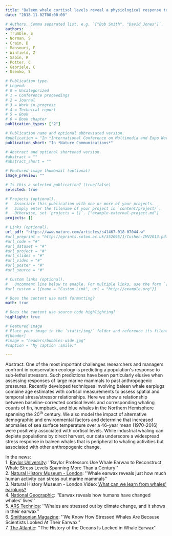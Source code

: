 ```yaml
---
title: "Baleen whale cortisol levels reveal a physiological response to 20th century whaling"
date: "2018-11-02T00:00:00"

# Authors. Comma separated list, e.g. `["Bob Smith", "David Jones"]`.
authors:
- Trumble, S
- Norman, S
- Crain, D
- Mansouri, F
- Winfield, Z
- Sabin, R
- Potter, C
- Gabriele, C
- Usenko, S

# Publication type.
# Legend:
# 0 = Uncategorized
# 1 = Conference proceedings
# 2 = Journal
# 3 = Work in progress
# 4 = Technical report
# 5 = Book
# 6 = Book chapter
publication_types: ["2"]

# Publication name and optional abbreviated version.
#publication = "In *International Conference on Multimedia and Expo Workshops (ICMEW)*, IEEE."
publication_short: "In *Nature Communications*"

# Abstract and optional shortened version.
#abstract = ""
#abstract_short = ""

# Featured image thumbnail (optional)
image_preview: ""

# Is this a selected publication? (true/false)
selected: true

# Projects (optional).
#   Associate this publication with one or more of your projects.
#   Simply enter the filename of your project in `content/project/`.
#   Otherwise, set `projects = []`. ["example-external-project.md"]
projects: []

# Links (optional).
url_pdf: "https://www.nature.com/articles/s41467-018-07044-w"
#url_preprint = "http://eprints.soton.ac.uk/352095/1/Cushen-IMV2013.pdf"
#url_code = "#"
#url_dataset = "#"
#url_project = "#"
#url_slides = "#"
#url_video = "#"
#url_poster = "#"
#url_source = "#"

# Custom links (optional).
#   Uncomment line below to enable. For multiple links, use the form `[{...}, {...}, {...}]`.
#url_custom = [{name = "Custom Link", url = "http://example.org"}]

# Does the content use math formatting?
math: true

# Does the content use source code highlighting?
highlight: true

# Featured image
# Place your image in the `static/img/` folder and reference its filename below, e.g. `image = "example.jpg"`.
#[header]
#image = "headers/bubbles-wide.jpg"
#caption = "My caption :smile:"

---
```

Abstract: One of the most important challenges researchers and managers confront in conservation ecology is predicting a population's response to sub-lethal stressors. Such predictions have been particularly elusive when assessing responses of large marine mammals to past anthropogenic pressures. Recently developed techniques involving baleen whale earplugs combine age estimates with cortisol measurements to assess spatial and temporal stress/stressor relationships. Here we show a relationship between baseline-corrected cortisol levels and corresponding whaling counts of fin, humpback, and blue whales in the Northern Hemisphere spanning the 20<sup>th</sup> century. We also model the impact of alternative demographic and environmental factors and determine that increased anomalies of sea surface temperature over a 46-year mean (1970-2016) were positively associated with cortisol levels. While industrial whaling can deplete populations by direct harvest, our data underscore a widespread stress response in baleen whales that is peripheral to whaling activities but associated with other anthropogenic change.

In the news:
<br>1. [Baylor University](https://www.baylor.edu/mediacommunications/news.php?action=story&story=204550): ''Baylor Professors Use Whale Earwax to Reconstruct Whale Stress Levels Spanning More Than a Century''
<br>2. [Natural History Museum - London](http://www.nhm.ac.uk/discover/news/2018/november/whale-earwax-reveals-just-how-much-human-activity-can-stress-out.html): ''Whale earwax reveals just how much human activity can stress out marine mammals''
<br>3. Natural History Museum - London Video: [What can we learn from whales' earplugs?](https://www.youtube.com/watch?v=6FrCuCYxsQ0)
<br>4. [National Geographic](https://www.nationalgeographic.com/animals/2018/11/whale-earwax-stress-whaling-climate-animals-news/): ''Earwax reveals how humans have changed whales’ lives''
<br>5. [ARS Technica](https://arstechnica.com/science/2018/11/whales-are-stressed-out-by-climate-change-and-it-shows-in-their-earwax/): ''Whales are stressed out by climate change, and it shows in their earwax''
<br>6. [Smithsonian Magazine](https://www.smithsonianmag.com/smart-news/ear-wax-tells-story-humans-and-whales-over-last-century-180970840/): ''We Know How Stressed Whales Are Because Scientists Looked At Their Earwax''
<br>7. [The Atlantic](https://www.theatlantic.com/science/archive/2018/11/astonishing-history-locked-whale-earwax/576349/?fbclid=IwAR2IeuM-MjBc3J2yJVDghrHN0GTXCziI_0MzGfCjcfob0wcSMyvAAZ6H9KE): ''The History of the Oceans Is Locked in Whale Earwax''
